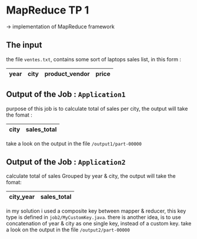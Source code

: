 # MapReduce TP 1

-> implementation of MapReduce framework




## The input 


the file `ventes.txt`, contains some sort of laptops sales list, in this form :

| year | city | product_vendor | price | 
| ---- | ---- | -------------- | ----- |




## Output of the Job : `Application1`


purpose of this job is to calculate total of sales per city, the output will take the fomat :

| city | sales_total |
| ---- | ----------- |

take a look on the output in the file `/output1/part-00000` 




## Output of the Job : `Application2`


calculate total of sales Grouped by year & city, the output will take the fomat:

| city_year | sales_total |
| ---- | ----------- |

in my solution i used a composite key between mapper & reducer, this key type is defined in `job2/MyCustomKey.java`.
there is another idea, is to use concatenation of year & city as one single key, instead of a custom key.
take a look on the output in the file `/output2/part-00000`

